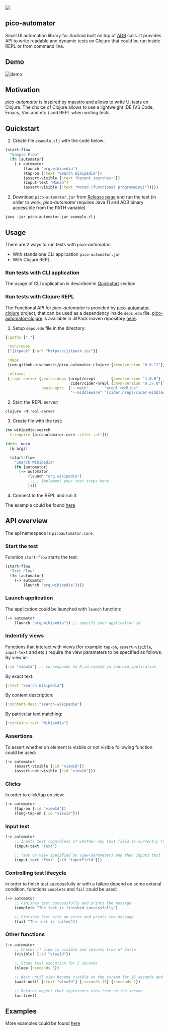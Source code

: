 [![](https://jitpack.io/v/aivanovski/pico-automator.svg)](https://jitpack.io/#aivanovski/pico-automator)

## pico-automator
Small UI automation library for Android built on top of [ADB](https://developer.android.com/tools/adb) calls. It provides API to write readable and dynamic tests on Clojure that could be run inside REPL or from command line.

## Demo
![demo](https://github.com/aivanovski/pico-automator/blob/main/images/demo.gif)

## Motivation
*pico-automator* is inspired by [maestro](https://github.com/mobile-dev-inc/maestro) and allows to write UI tests on Clojure. The choice of Clojure allows to use a lightweight IDE (VS Code, Emacs, Vim and etc.) and REPL when writing tests.

## Quickstart
1. Create file `example.clj` with the code below:
```Clojure
(start-flow
  "Sample Flow"
  (fn [automator]
    (-> automator
        (launch "org.wikipedia")
        (tap-on {:text "Search Wikipedia"})
        (assert-visible {:text "Recent searches:"})
        (input-text "Monad")
        (assert-visible {:text "Monad (functional programming)"}))))
```
2. Download `pico-automator.jar` from [Release page](https://github.com/aivanovski/pico-automator/releases) and run the test (in order to work, *pico-automator* requires Java 11 and ADB binary accessible from the PATH variable)
```
java -jar pico-automator.jar example.clj
```

## Usage
There are 2 ways to run tests with *pico-automator*:
- With standalone CLI application `pico-automator.jar`
- With Clojure REPL

### Run tests with CLI application
The usage of CLI application is described in [Quickstart](https://github.com/aivanovski/pico-automator#quickstart) section.

### Run tests with Clojure REPL
The Functional API for *pico-automator* is provided by [pico-automator-clojure](https://github.com/aivanovski/pico-automator-clojure) project, that can be used as a dependency inside `deps.edn` file. [pico-automator-clojure](https://github.com/aivanovski/pico-automator-clojure) is available in JitPack maven repository [here](https://jitpack.io/#aivanovski/pico-automator-clojure).

1. Setup `deps.edn` file in the directory:
```Clojure
{:paths ["."]

 :mvn/repos
 {"jitpack" {:url "https://jitpack.io/"}}

 :deps
 {com.github.aivanovski/pico-automator-clojure {:mvn/version "0.0.11"}}

 :aliases
 {:repl-server {:extra-deps {nrepl/nrepl       {:mvn/version "1.0.0"}
                             cider/cider-nrepl {:mvn/version "0.37.0"}}
                :main-opts  ["--main"       "nrepl.cmdline"
                             "--middleware" "[cider.nrepl/cider-middleware]"]}}}
```

2. Start the REPL server:
```
clojure -M:repl-server
```

3. Create file with the test:
```Clojure
(ns wikipedia-search
  (:require [picoautomator.core :refer :all]))

(defn -main
  [& args]

  (start-flow
    "Search Wikipedia"
    (fn [automator]
      (-> automator
          (launch "org.wikipedia")
          ... ; Implement your test steps here
          ))))
```

4. Connect to the REPL and run it.

The example could be found [here](https://github.com/aivanovski/pico-automator/tree/main/samples/sample-clojure)

## API overview
The api namespace is `picoautomator.core`.

### Start the test
Function `start-flow` starts the test:
```clojure
(start-flow
  "Test Flow"
  (fn [automator]
    (-> automator
        (launch "org.wikipedia"))))
```

### Launch application
The application could be launched with `launch` function:
```clojure
(-> automator
    (launch "org.wikipedia")) ;; specify your application id
```

### Indentify views
Functions that interact with views (for example `tap-on`, `assert-visible`, `input-text` and etc.) require the view paramaters to be specified as follows.
By view id:
```clojure
{:id "viewId"} ;; corresponds to R.id.viewId in android application
```
By exact text:
```clojure
{:text "Search Wikipedia"}
```
By content description:
```clojure
{:content-desc "search-wikipedia"}
```
By patricular text matching:
```clojure
{:contains-text "Wikipedia"}
```

### Assertions
To assert whether an element is visbile or not visible following function could be used:
```clojure
(-> automator
    (assert-visible {:id "viewId"})
    (assert-not-visible {:id "viewId"}))
```

### Clicks
In order to click/tap on view:
```clojure
(-> automator
    (tap-on {:id "viewId"})
    (long-tap-on {:id "viewId"}))
```

### Input text
```clojure
(-> automator
    ;; Inputs text regardless of whether any text field is currently focused or not
    (input-text "Text")

    ;; Taps on view specified by view-parameters and then inputs text
    (input-text "Text" {:id "inputField"}))
```

### Controlling test lifecycle
In order to finish test successfully or with a failure depend on some extenal condition, functions `complete` and `fail` could be used:
```clojure
(-> automator
    ;; Finishes test successfully and prints the message
    (complete "The test is finished successfully")

    ;; Finishes test with an error and prints the message
    (fail "The test is failed"))
```

### Other functions
```clojure
(-> automator
    ;; Checks if view is visible and returns true of false
    (visible? {:id "viewId"})

    ;; Stops test execution for 5 seconds
    (sleep {:seconds 5})

    ;; Wait until view became visible on the screen for 15 seconds and checks every second
    (wait-until {:text "viewId"} {:seconds 15} {:seconds 1})

    ;; Returns object that represents view tree on the screen
    (ui-tree))
```

## Examples
More examples could be found [here](https://github.com/aivanovski/pico-automator/tree/main/samples)
